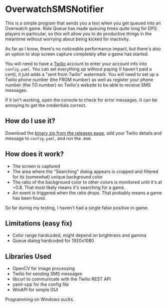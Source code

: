 # OverwatchSMSNotifier

This is a simple program that sends you a text when you get queued into an Overwatch game. Role Queue has made queuing times quite long for DPS players in particular, so this will allow you to do productive things in the meantime without worrying about being kicked for inactivity.

As far as I know, there's no noticeable performance impact, but there's also an option to stop screen capture completely after a game has started.

You will need  to have a [Twilio](https://www.twilio.com/try-twilio) account to enter your account info into `config.yaml`. You can set everything up without paying (I haven't paid a cent), it just adds a "sent from Twilio" watermark. You will need to set up a Twilio phone number (the FROM number) as well as register your phone number (the TO number) on Twilio's website to be able to receive SMS messages.

If it isn't working, open the console to check for error messages. It can be annoying to get the credentials correct.

## How do I use it?
Download the [binary zip from the releases page](https://github.com/sealj553/OverwatchSMSNotifier/releases/tag/0.1),
add your Twilio details and message to `config.yaml`, and run the .exe.

## How does it work?
* The screen is captured
* The area where the "Searching" dialog appears is cropped and filtered for its (somewhat) unique background color
* The ratio of the background color to other colors is monitored until it's at ~0.8. That most likely means it's searching for a game.
* An event is triggered when the ratio drops. That probably means a game has been found.

So far during my testing, I haven't had a single false positive in-game.

## Limitations (easy fix)
* Color range hardcoded, might depend on brightness and gamma
* Queue dialog hardcoded for 1920x1080

## Libraries Used
* OpenCV for image processing
* Twilio for sending SMS messages
* libcurl to communicate with the Twilio REST API
* yaml-cpp for the config file
* WinAPI for simple GUI

Programming on Windows sucks.
